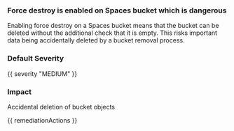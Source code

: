 
### Force destroy is enabled on Spaces bucket which is dangerous

Enabling force destroy on a Spaces bucket means that the bucket can be deleted without the additional check that it is empty. This risks important data being accidentally deleted by a bucket removal process.

### Default Severity
{{ severity "MEDIUM" }}

### Impact
Accidental deletion of bucket objects

<!-- DO NOT CHANGE -->
{{ remediationActions }}

